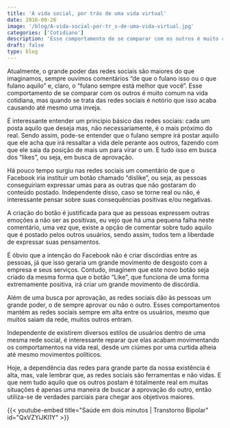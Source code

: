 ```yaml
---
title: 'A vida social, por trás de uma vida virtual'
date: 2016-09-26
image: '/blog/A-vida-social-por-tr_s-de-uma-vida-virtual.jpg'
categories: ['Cotidiano']
description: 'Esse comportamento de se comparar com os outros é muito comum na vida cotidiana, mas o que está por trás de uma vida virtual?'
draft: false
type: blog
---
```


Atualmente, o grande poder das redes sociais são maiores do que imaginamos, sempre ouvimos comentários “de que o fulano isso ou o que fulano aquilo” e, claro, o “fulano sempre está melhor que você”. Esse comportamento de se comparar com os outros é muito comum na vida cotidiana, mas quando se trata das redes sociais é notório que isso acaba causando até mesmo uma inveja.

É interessante entender um principio básico das redes sociais: cada um posta aquilo que deseja mas, não necessariamente, é o mais próximo do real. Sendo assim, pode-se entender que o fulano sempre irá postar aquilo que ele acha que irá ressaltar a vida dele perante aos outros, fazendo com que ele saia da posição de mais um para virar o um. E tudo isso em busca dos “likes”, ou seja, em busca de aprovação.

Há pouco tempo surgiu nas redes sociais um comentário de que o Facebook iria instituir um botão chamado “dislike”, ou seja, as pessoas conseguiriam expressar umas para as outras que não gostaram do conteúdo postado. Independente disso, caso se torne real ou não, é interessante pensar sobre suas consequências positivas e/ou negativas.

A criação do botão é justificada para que as pessoas expressem outras emoções a não ser as positivas, eu vejo que há uma pequena falha neste comentário, uma vez que, existe a opção de comentar sobre tudo aquilo que é postado pelos outros usuários, sendo assim, todos tem a liberdade de expressar suas pensamentos.

É óbvio que a intenção do Facebook não é criar discórdias entre as pessoas, já que isso geraria um grande movimento de desgosto com a empresa e seus serviços. Contudo, imaginem que este novo botão seja criado da mesma forma que o botão “Like”, que funciona de uma forma extremamente positiva, irá criar um grande movimento de discórdia.

Além de uma busca por aprovação, as redes sociais dão às pessoas um grande poder, o de sempre aprovar ou não o outro. Esses comportamentos mantém as redes sociais sempre em alta entre os usuários, mesmo que muitos saiam da rede, muitos outros entram.

Independente de existirem diversos estilos de usuários dentro de uma mesma rede social, é interessante reparar que elas acabam movimentando os comportamentos na vida real, desde um ciúmes por uma curtida alheia até mesmo movimentos políticos.

Hoje, a dependência das redes para grande parte da nossa existência é alta, mas, vale lembrar que, as redes sociais são ferramentas e não vidas. E que nem tudo aquilo que os outros postam é totalmente real em muitas situações é apenas uma maneira de buscar a aprovação do outro, então utiliza-se de verdades parciais para chegar aos objetivos maiores.

{{< youtube-embed title="Saúde em dois minutos | Transtorno Bipolar" id="QxVZYiJKl1Y" >}}
